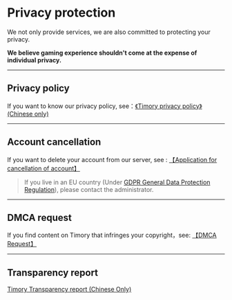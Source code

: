 # Privacy protection

We not only provide services, we are also committed to protecting your privacy.

**We believe gaming experience shouldn't come at the expense of individual privacy.**  

-----
## Privacy policy

If you want to know our privacy policy, see：[《Timory privacy policy》(Chinese only)](https://www.mcshiyi.com/blog/about/privacy-policy.html)

------
## Account cancellation

If you want to delete your account from our server, see : [【Application for cancellation of account】](/en-US/privacy/deleteAccount.md)  

> If you live in an EU country (Under [GDPR General Data Protection Regulation](https://gdpr-info.eu/)), please contact the administrator.

-----

## DMCA request

If you find content on Timory that infringes your copyright，see:  [【DMCA Request】](/en-US/privacy/DMCARequest.md)

-----

## Transparency report

[Timory Transparency report (Chinese Only)](/en-US/privacy/transparencyReport.md)